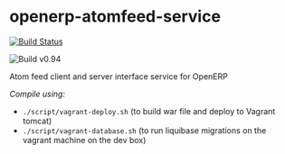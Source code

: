 openerp-atomfeed-service
========================

[![Build Status](https://travis-ci.org/Bhamni/openerp-atomfeed-service.svg?branch=master)](https://travis-ci.org/Bhamni/openerp-atomfeed-service)

![Build v0.94](https://github.com/Bahmni/openerp-atomfeed-service/actions/workflows/ci-v0.94.yml/badge.svg)

Atom feed client and server interface service for OpenERP

*Compile using:*
* `./script/vagrant-deploy.sh` (to build war file and deploy to Vagrant tomcat)
* `./script/vagrant-database.sh` (to run liquibase migrations on the vagrant machine on the dev box)
